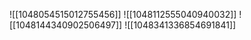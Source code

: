 ![[1048054515012755456]]
![[1048112555040940032]]
![[1048144340902506497]]
![[1048341336854691841]]
